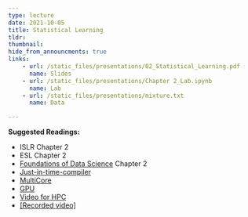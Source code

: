 ```yaml
---
type: lecture
date: 2021-10-05
title: Statistical Learning
tldr: 
thumbnail: 
hide_from_announcments: true
links: 
    - url: /static_files/presentations/02_Statistical_Learning.pdf
      name: Slides
    - url: /static_files/presentations/Chapter 2_Lab.ipynb
      name: Lab
    - url: /static_files/presentations/mixture.txt
      name: Data

---
```

**Suggested Readings:**
- ISLR Chapter 2
- ESL Chapter 2
- [Foundations of Data Science](https://www.cs.cornell.edu/jeh/book%20no%20so;utions%20March%202019.pdf) Chapter 2
- [Just-in-time-compiler](/nsysu-math524/static_files/presentations/Just-in-time-compiler.ipynb)
- [MultiCore](/nsysu-math524/static_files/presentations/MultiCore.ipynb)
- [GPU](/nsysu-math524/static_files/presentations/GPU.ipynb)
- [Video for HPC](https://www.youtube.com/playlist?list=PLHNZtBNWQ-87x20x0lTo26AJiCOUJ8YqP)
- [[Recorded video]](https://www.youtube.com/watch?v=zdW3HOXEnG4)

